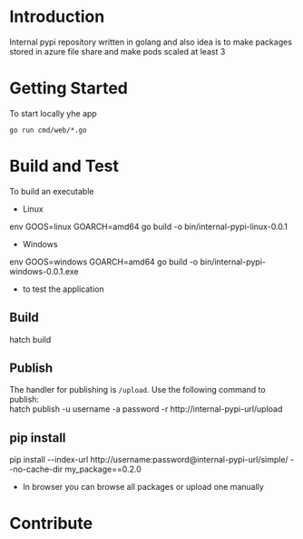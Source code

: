 # Introduction

Internal pypi repository written in golang and also idea is to make packages stored in azure file share and make pods scaled at least 3

# Getting Started

To start locally yhe app

```
go run cmd/web/*.go
```

# Build and Test

To build an executable

- Linux

env GOOS=linux GOARCH=amd64 go build -o bin/internal-pypi-linux-0.0.1

- Windows

env GOOS=windows GOARCH=amd64 go build -o bin/internal-pypi-windows-0.0.1.exe

- to test the application

## Build

hatch build

## Publish

The handler for publishing is `/upload`. Use the following command to publish:  
 hatch publish -u username -a password -r http://internal-pypi-url/upload

## pip install

pip install --index-url http://username:password@internal-pypi-url/simple/ --no-cache-dir my_package==0.2.0

- In browser you can browse all packages or upload one manually

# Contribute
